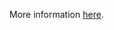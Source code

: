 More information [here](https://docs.paloaltonetworks.com/content/techdocs/en_US/prisma/prisma-cloud/prisma-cloud-code-security-policy-reference/azure-policies/azure-general-policies/ensure-that-vulnerability-assessment-va-is-enabled-on-a-sql-server-by-setting-a-storage-account.html).
